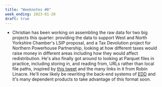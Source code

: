 ```yaml
---
title: "Weeknotes #8"
week_ending: 2023-01-20
draft: true
---
```


* Christian has been working on assembling the raw data for two big projects this quarter: providing the data to support West and North Yorkshire Chamber's LSIP proposal, and a Tax Devolution project for Northern Powerhouse Partnership, looking at how different taxes would raise money in different areas including how they would affect redistribution. He's also finally got around to looking at Parquet files in practice, including storing in, and reading from, URLs rather than local file paths, inspired by [this tweet](https://twitter.com/RobinLinacre/status/1612414425948098560) and the many links in it from Robin Linacre. He'll now likely be rewriting the back-end systems of [EDD](https://economic-analytics.shinyapps.io/EDD-app) and it's many dependent products to take advantage of this format soon.
